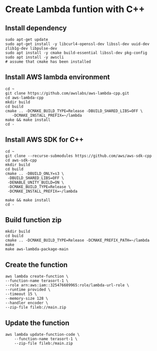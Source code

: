 # Create Lambda funtion with C++
## Install dependency
```
sudo apt-get update
sudo apt-get install -y libcurl4-openssl-dev libssl-dev uuid-dev zlib1g-dev libpulse-dev
sudo apt install -y cmake build-essential libssl-dev pkg-config
sudo apt install -y awscli
# assume that cmake has been installed
```
## Install AWS lambda environment
```
cd ~
git clone https://github.com/awslabs/aws-lambda-cpp.git
cd aws-lambda-cpp
mkdir build
cd build
cmake .. -DCMAKE_BUILD_TYPE=Release -DBUILD_SHARED_LIBS=OFF \
   -DCMAKE_INSTALL_PREFIX=~/lambda
make && make install
cd -
```
## Install AWS SDK for C++
```
cd ~
git clone --recurse-submodules https://github.com/aws/aws-sdk-cpp
cd aws-sdk-cpp
mkdir build
cd build
cmake .. -DBUILD_ONLY=s3 \
 -DBUILD_SHARED_LIBS=OFF \
 -DENABLE_UNITY_BUILD=ON \
 -DCMAKE_BUILD_TYPE=Release \
 -DCMAKE_INSTALL_PREFIX=~/lambda

make && make install
cd -
```
## Build function zip
```
mkdir build
cd build
cmake .. -DCMAKE_BUILD_TYPE=Release -DCMAKE_PREFIX_PATH=~/lambda
make
make aws-lambda-package-main
```

## Create the function
```
aws lambda create-function \
--function-name terasort-1 \
--role arn:aws:iam::325476609965:role/lambda-url-role \
--runtime provided \
--timeout 15 \
--memory-size 128 \
--handler encoder \
--zip-file fileb://main.zip
```

## Update the function
```
aws lambda update-function-code \
    --function-name terasort-1 \
    --zip-file fileb:/main.zip
```
